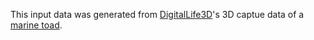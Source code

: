 This input data was generated from [DigitalLife3D](https://digitallife3d.org/)'s 3D captue data of a [marine toad](https://sketchfab.com/3d-models/model-6-marine-toad-on-leaf-d3951b2882a140219a7fc9b61e0183a5).